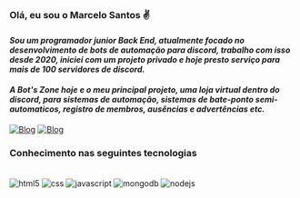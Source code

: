 
### **Olá, eu sou o Marcelo Santos ✌**

#### *Sou um programador junior Back End, atualmente focado no desenvolvimento de bots de automação para discord, trabalho com isso desde 2020, iniciei com um projeto privado e hoje presto serviço para mais de 100 servidores de discord.*

#### *A Bot's Zone hoje e o meu principal projeto, uma loja virtual dentro do discord, para sistemas de automação, sistemas de bate-ponto semi-automaticos, registro de membros, ausências e advertências etc.*
<div style="display: inline_block">

[![Blog](https://img.shields.io/badge/BOTSZONE.COM.BR-000000?style=for-the-badge&logo=&logoColor=white)](https://www.botszone.com.br/#about)
[![Blog](https://img.shields.io/badge/Discord-7289DA?style=for-the-badge&logo=discord&logoColor=white)](https://discord.gg/WAxBZapEVf)
</div>

### **Conhecimento nas seguintes tecnologias**

<div style="display: inline_block"><br/>
    <img align="center" alt="html5" src="https://img.shields.io/badge/HTML5-E34F26?style=for-the-badge&logo=html5&logoColor=white">
    <img align="center" alt="css" src="https://img.shields.io/badge/CSS-239120?&style=for-the-badge&logo=css3&logoColor=white">
    <img align="center" alt="javascript" src="https://img.shields.io/badge/JavaScript-F7DF1E?style=for-the-badge&logo=JavaScript&logoColor=white">
    <img align="center" alt="mongodb" src="https://img.shields.io/badge/MongoDB-4EA94B?style=for-the-badge&logo=mongodb&logoColor=white">
    <img align="center" alt="nodejs" src="https://img.shields.io/badge/Node.js-43853D?style=for-the-badge&logo=node.js&logoColor=white">
</div>

